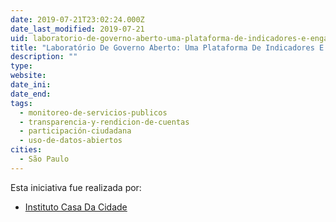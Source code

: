 ```yaml
---
date: 2019-07-21T23:02:24.000Z
date_last_modified: 2019-07-21
uid: laboratorio-de-governo-aberto-uma-plataforma-de-indicadores-e-engajamento-social
title: "Laboratório De Governo Aberto: Uma Plataforma De Indicadores E Engajamento Social"
description: ""
type: 
website: 
date_ini: 
date_end: 
tags:
  - monitoreo-de-servicios-publicos
  - transparencia-y-rendicion-de-cuentas
  - participación-ciudadana
  - uso-de-datos-abiertos
cities: 
  - São Paulo
---
```


Esta iniciativa fue realizada por:

- [Instituto Casa Da Cidade](/organizaciones/instituto-casa-da-cidade)
